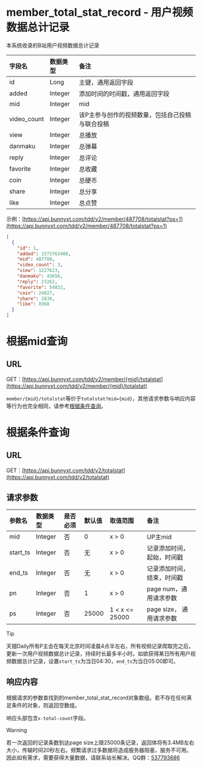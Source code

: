 # member_total_stat_record - 用户视频数据总计记录

本系统收录的B站用户视频数据总计记录

字段名 | 数据类型 | 备注
:- | :- | :- 
id | Long | 主键，通用返回字段
added | Integer | 添加时间的时间戳，通用返回字段
mid | Integer | mid
video_count | Integer | 该P主参与创作的视频数量，包括自己投稿与联合投稿
view | Integer | 总播放
danmaku | Integer | 总弹幕
reply | Integer | 总评论
favorite | Integer | 总收藏
coin | Integer | 总硬币
share | Integer | 总分享
like | Integer | 总点赞

示例：[https://api.bunnyxt.com/tdd/v2/member/487708/totalstat?ps=1](https://api.bunnyxt.com/tdd/v2/member/487708/totalstat?ps=1)

```JSON
[
  {
    "id": 1,
    "added": 1573763400,
    "mid": 487708,
    "video_count": 3,
    "view": 1227623,
    "danmaku": 43656,
    "reply": 23262,
    "favorite": 54832,
    "coin": 24827,
    "share": 2839,
    "like": 8368
  }
]
```

# 根据mid查询

## URL

GET：[https://api.bunnyxt.com/tdd/v2/member/{mid}/totalstat](https://api.bunnyxt.com/tdd/v2/member/{mid}/totalstat)

`member/{mid}/totalstat`等价于`totalstat?mid={mid}`，其他请求参数与响应内容等行为也完全相同，请参考[根据条件查询](#根据条件查询)。

# 根据条件查询

## URL

GET：[https://api.bunnyxt.com/tdd/v2/totalstat](https://api.bunnyxt.com/tdd/v2/totalstat)

## 请求参数

参数名 | 数据类型 | 是否必须 | 默认值 | 取值范围 | 备注
:- | :- | :- | :- | :- | :-
mid | Integer | 否 | 0 | x > 0 | UP主mid
start_ts | Integer | 否 | 无 | x > 0 | 记录添加时间，起始，时间戳
end_ts | Integer | 否 | 无 | x > 0 | 记录添加时间，结束，时间戳
pn | Integer | 否 | 1 | x > 0 | page num，通用请求参数
ps | Integer | 否 | 25000 | 1 < x <= 25000 | page size， 通用请求参数

> [!TIP]
> 天钿Daily所有P主会在每天北京时间凌晨4点半左右，所有视频记录爬取完之后，更新一次用户视频数据总计记录，持续时长最多半小时。如欲获得某日所有用户视频数据总计记录，设置`start_ts`为当日04:30，`end_ts`为当日05:00即可。

## 响应内容

根据请求的参数查找到的member_total_stat_record对象数组。若不存在任何满足条件的对象，则返回空数组。

响应头部包含`x-total-count`字段。

> [!WARNING]
> 若一次返回的记录条数到达page size上限25000条记录，返回体将有3.4MB左右大小，传输时间20秒左右。频繁请求过多数据将造成服务器阻塞，服务不可用。因此如有需求，需要获得大量数据，请联系站长解决。QQ群：[537793686](https://jq.qq.com/?_wv=1027&k=588s7nw)